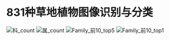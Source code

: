 # 831种草地植物图像识别与分类
![科_count](https://github.com/wangyongcai2016/GrassLand-Plant-Classfication/assets/66107067/5f4bbc08-9f76-4f5f-85c2-d2d569847b30)
![属_count](https://github.com/wangyongcai2016/GrassLand-Plant-Classfication/assets/66107067/d8bc7eca-5020-46a0-8d53-dc9198c9f8d8)
![Family_前10_top5](https://github.com/wangyongcai2016/GrassLand-Plant-Classfication/assets/66107067/2b1bdf74-88b8-4509-a8d1-0f3653134791)
![Family_前10_top1](https://github.com/wangyongcai2016/GrassLand-Plant-Classfication/assets/66107067/eccc0696-e906-4b42-82e2-1fd57c80db20)

